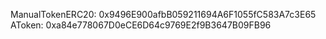 ManualTokenERC20: 0x9496E900afbB059211694A6F1055fC583A7c3E65
AToken: 0xa84e778067D0eCE6D64c9769E2f9B3647B09FB96
